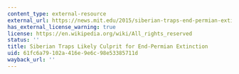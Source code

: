 ```yaml
---
content_type: external-resource
external_url: https://news.mit.edu/2015/siberian-traps-end-permian-extinction-0916
has_external_license_warning: true
license: https://en.wikipedia.org/wiki/All_rights_reserved
status: ''
title: Siberian Traps Likely Culprit for End-Permian Extinction
uid: 61fc6a79-102a-416e-9e6c-98e53385711d
wayback_url: ''
---
```

